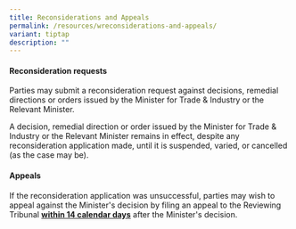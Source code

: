 ```yaml
---
title: Reconsiderations and Appeals
permalink: /resources/wreconsiderations-and-appeals/
variant: tiptap
description: ""
---
```

<h4><strong>Reconsideration requests</strong></h4><p>Parties may submit a reconsideration request against decisions, remedial directions or orders issued by the Minister for Trade &amp; Industry or the Relevant Minister.</p><p>A decision, remedial direction or order issued by the Minister for Trade &amp; Industry or the Relevant Minister remains in effect, despite any reconsideration application made, until it is suspended, varied, or cancelled (as the case may be).</p><h4><strong>Appeals</strong></h4><p>If the reconsideration application was unsuccessful, parties may wish to appeal against the Minister's decision by filing an appeal to the Reviewing Tribunal <strong><u>within 14 calendar days</u></strong> after the Minister's decision.</p>